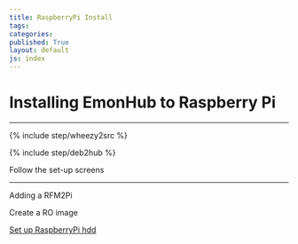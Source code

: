 ```yaml
---
title: RaspberryPi Install
tags: 
categories: 
published: True
layout: default
js: index
---
```


Installing EmonHub to Raspberry Pi
===================================

-----------------------------------

{% include step/wheezy2src %}

{% include step/deb2hub %}

Follow the set-up screens

-----------------------------

Adding a RFM2Pi

Create a RO image

[Set up RaspberryPi hdd]({{site.page}}install/raspberrypi/harddrive)





